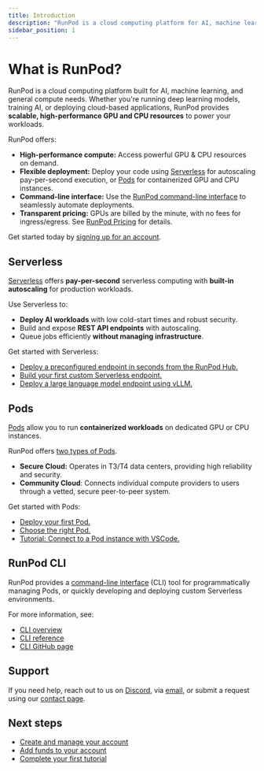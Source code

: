 ```yaml
---
title: Introduction
description: "RunPod is a cloud computing platform for AI, machine learning, and general compute, offering GPU and CPU resources, serverless computing, and a Command Line Interface for easy deployment and development."
sidebar_position: 1
---
```


# What is RunPod?

RunPod is a cloud computing platform built for AI, machine learning, and general compute needs. Whether you're running deep learning models, training AI, or deploying cloud-based applications, RunPod provides **scalable, high-performance GPU and CPU resources** to power your workloads.

RunPod offers:

- **High-performance compute:** Access powerful GPU & CPU resources on demand.
- **Flexible deployment:** Deploy your code using [Serverless](/serverless/overview) for autoscaling pay-per-second execution, or [Pods](/pods/overview) for containerized GPU and CPU instances.
- **Command-line interface:** Use the [RunPod command-line interface](/runpodctl/overview) to seamlessly automate deployments.
- **Transparent pricing:** GPUs are billed by the minute, with no fees for ingress/egress. See [RunPod Pricing](https://www.runpod.io/pricing) for details.

Get started today by [signing up for an account](https://www.runpod.io/console/signup).

## Serverless

[Serverless](/serverless/overview) offers **pay-per-second** serverless computing with **built-in autoscaling** for production workloads.

Use Serverless to:

- **Deploy AI workloads** with low cold-start times and robust security.
- Build and expose **REST API endpoints** with autoscaling.
- Queue jobs efficiently **without managing infrastructure**.

Get started with Serverless:

- [Deploy a preconfigured endpoint in seconds from the RunPod Hub.](/hub/overview)
- [Build your first custom Serverless endpoint.](/serverless/get-started)
- [Deploy a large language model endpoint using vLLM.](/serverless/vllm/get-started)

## Pods

[Pods](/pods/overview) allow you to run **containerized workloads** on dedicated GPU or CPU instances.

RunPod offers [two types of Pods](/references/faq/#secure-cloud-vs-community-cloud).

- **Secure Cloud:** Operates in T3/T4 data centers, providing high reliability and security.
- **Community Cloud**: Connects individual compute providers to users through a vetted, secure peer-to-peer system.

Get started with Pods:

- [Deploy your first Pod.](/get-started)
- [Choose the right Pod.](/pods/choose-a-pod)
- [Tutorial: Connect to a Pod instance with VSCode.](/tutorials/pods/connect-to-vscode)

## RunPod CLI

RunPod provides a [command-line interface](/runpodctl/overview) (CLI) tool for programmatically managing Pods, or quickly developing and deploying custom Serverless environments.

For more information, see:

- [CLI overview](/runpodctl/overview)
- [CLI reference](/runpodctl/reference/runpodctl)
- [CLI GitHub page](https://github.com/runpod/runpodctl)

## Support

If you need help, reach out to us on [Discord](https://discord.gg/cUpRmau42V), via [email](mailto:help@runpod.io), or submit a request using our [contact page](https://contact.runpod.io/hc/requests/new).

## Next steps

- [Create and manage your account](/get-started/manage-accounts)
- [Add funds to your account](/get-started/billing-information)
- [Complete your first tutorial](/tutorials/introduction/overview)
